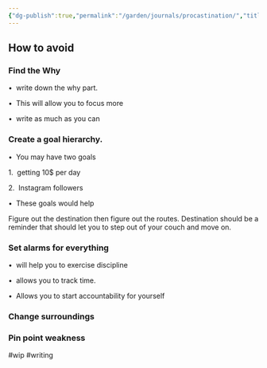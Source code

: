 ```yaml
---
{"dg-publish":true,"permalink":"/garden/journals/procastination/","title":"Procastination","tags":["budding"],"noteIcon":1,"created":"2024-11-30T20:41:36.973+01:00","updated":"2024-11-30T22:53:08.384+01:00"}
---
```


## How to avoid

### Find the Why

•  write down the why part. 

•  This will allow you to focus more

•  write as much as you can


### Create a goal hierarchy. 

•  You may have two goals

1.  getting 10$ per day

2.  Instagram followers

•  These goals would help 

Figure out the destination then figure out the routes. Destination should be a reminder that should let you to step out of your couch and move on. 


### Set alarms for everything

•  will help you to exercise discipline

•  allows you to track time.

•  Allows you to start accountability for yourself


### Change surroundings




### Pin point weakness

#wip #writing